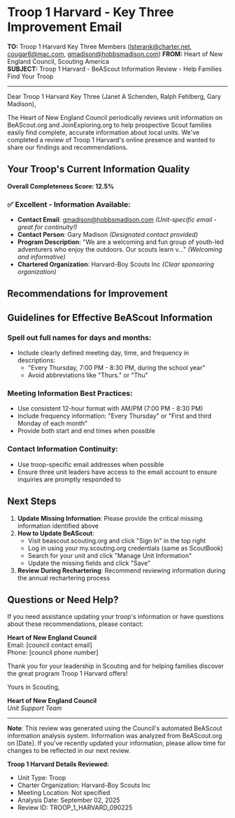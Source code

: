 # Troop 1 Harvard - Key Three Improvement Email

**TO:** Troop 1 Harvard Key Three Members (lsterank@charter.net, cougar6@mac.com, gmadison@hobbsmadison.com)
**FROM:** Heart of New England Council, Scouting America  
**SUBJECT:** Troop 1 Harvard - BeAScout Information Review - Help Families Find Your Troop  

---

Dear Troop 1 Harvard Key Three (Janet A Schenden, Ralph  Fehlberg, Gary Madison),

The Heart of New England Council periodically reviews unit information on BeAScout.org and JoinExploring.org to help prospective Scout families easily find complete, accurate information about local units. We've completed a review of Troop 1 Harvard's online presence and wanted to share our findings and recommendations.

## Your Troop's Current Information Quality

**Overall Completeness Score: 12.5%**



### ✅ **Excellent - Information Available:**
- **Contact Email**: gmadison@hobbsmadison.com *(Unit-specific email - great for continuity!)*
- **Contact Person**: Gary Madison *(Designated contact provided)*
- **Program Description**: "We are a welcoming and fun group of youth-led adventurers who enjoy the outdoors. Our scouts learn v..." *(Welcoming and informative)*
- **Chartered Organization**: Harvard-Boy Scouts Inc *(Clear sponsoring organization)*

## Recommendations for Improvement



## Guidelines for Effective BeAScout Information

### **Spell out full names for days and months:**
- Include clearly defined meeting day, time, and frequency in descriptions:
  - "Every Thursday, 7:00 PM - 8:30 PM, during the school year"
  - Avoid abbreviations like "Thurs." or "Thu"

### **Meeting Information Best Practices:**
- Use consistent 12-hour format with AM/PM (7:00 PM - 8:30 PM)
- Include frequency information: "Every Thursday" or "First and third Monday of each month"
- Provide both start and end times when possible

### **Contact Information Continuity:**
- Use troop-specific email addresses when possible
- Ensure three unit leaders have access to the email account to ensure inquiries are promptly responded to

## Next Steps

1. **Update Missing Information**: Please provide the critical missing information identified above
2. **How to Update BeAScout**: 
   - Visit beascout.scouting.org and click "Sign In" in the top right
   - Log in using your my.scouting.org credentials (same as ScoutBook)
   - Search for your unit and click "Manage Unit Information"
   - Update the missing fields and click "Save"
3. **Review During Rechartering**: Recommend reviewing information during the annual rechartering process

## Questions or Need Help?

If you need assistance updating your troop's information or have questions about these recommendations, please contact:

**Heart of New England Council**  
Email: [council contact email]  
Phone: [council phone number]

Thank you for your leadership in Scouting and for helping families discover the great program Troop 1 Harvard offers!

Yours in Scouting,

**Heart of New England Council**  
*Unit Support Team*

---

**Note**: This review was generated using the Council's automated BeAScout information analysis system. Information was analyzed from BeAScout.org on [Date]. If you've recently updated your information, please allow time for changes to be reflected in our next review.

**Troop 1 Harvard Details Reviewed:**
- Unit Type: Troop
- Charter Organization: Harvard-Boy Scouts Inc  
- Meeting Location: Not specified
- Analysis Date: September 02, 2025
- Review ID: TROOP_1_HARVARD_090225